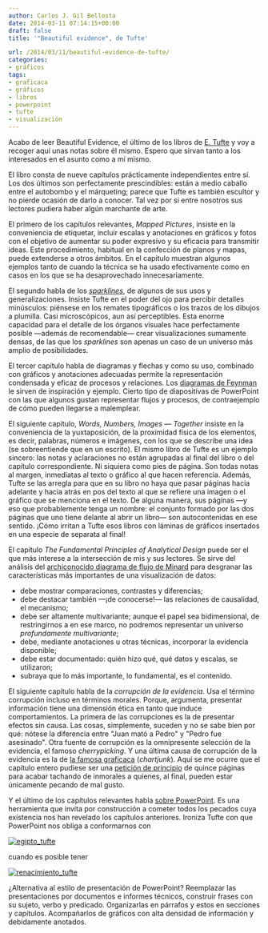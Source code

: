 ```yaml
---
author: Carlos J. Gil Bellosta
date: 2014-03-11 07:14:15+00:00
draft: false
title: '"Beautiful evidence", de Tufte'

url: /2014/03/11/beautiful-evidence-de-tufte/
categories:
- gráficos
tags:
- graficaca
- gráficos
- libros
- powerpoint
- tufte
- visualización
---
```


Acabo de leer Beautiful Evidence, el último de los libros de [E. Tufte](http://en.wikipedia.org/wiki/Edward_Tufte) y voy a recoger aquí unas notas sobre él mismo. Espero que sirvan tanto a los interesados en el asunto como a mí mismo.

El libro consta de nueve capítulos prácticamente independientes entre sí. Los dos últimos son perfectamente prescindibles: están a medio caballo entre el autobombo y el márqueting; parece que Tufte es también escultor y no pierde ocasión de darlo a conocer. Tal vez por si entre nosotros sus lectores pudiera haber algún marchante de arte.

El primero de los capítulos relevantes, _Mapped Pictures_, insiste en la conveniencia de etiquetar, incluir escalas y anotaciones en gráficos y fotos con el objetivo de aumentar su poder expresivo y su eficacia para transmitir ideas. Este procedimiento, habitual en la confección de planos y mapas, puede extenderse a otros ámbitos. En el capítulo muestran algunos ejemplos tanto de cuando la técnica se ha usado efectivamente como en casos en los que se ha desaprovechado innecesariamente.

El segundo habla de los [_sparklines_](http://en.wikipedia.org/wiki/Sparkline), de algunos de sus usos y generalizaciones. Insiste Tufte en el poder del ojo para percibir detalles minúsculos: piénsese en los remates tipográficos o los trazos de los dibujos a plumilla. Casi microscópicos, aun así perceptibles. Esta enorme capacidad para el detalle de los órganos visuales hace perfectamente posible —además de recomendable— crear visualizaciones sumamente densas, de las que los _sparklines_ son apenas un caso de un universo más amplio de posibilidades.

El tercer capítulo habla de diagramas y flechas y como su uso, combinado con gráficos y anotaciones adecuadas permite la representación condensada y eficaz de procesos y relaciones. Los [diagramas de Feynman](http://es.wikipedia.org/wiki/Diagrama_de_Feynman) le sirven de inspiración y ejemplo. Cierto tipo de diapositivas de PowerPoint con las que algunos gustan representar flujos y procesos, de contraejemplo de cómo pueden llegarse a malemplear.

El siguiente capítulo, _Words, Numbers, Images — Together_ insiste en la conveniencia de la yuxtaposición, de la proximidad física de los elementos, es decir, palabras, números e imágenes, con los que se describe una idea (se sobreentiende que en un escrito). El mismo libro de Tufte es un ejemplo sincero: las notas y aclaraciones no están agrupadas al final del libro o del capítulo correspondiente. Ni siquiera como pies de página. Son todas notas al margen, inmediatas al texto o gráfico al que hacen referencia. Además, Tufte se las arregla para que en su libro no haya que pasar páginas hacia adelante y hacia atrás en pos del texto al que se refiere una imagen o el gráfico que se menciona en el texto. De alguna manera, sus páginas —y eso que probablemente tenga un nombre: el conjunto formado por las dos páginas que uno tiene delante al abrir un libro— son autocontenidas en ese sentido. ¡Cómo irritan a Tufte esos libros con láminas de gráficos insertados en una especie de separata al final!

El capítulo _The Fundamental Principles of Analytical Design_ puede ser el que más interese a la intersección de mis y sus lectores. Se sirve del análisis del [archiconocido diagrama de flujo de Minard](http://en.wikipedia.org/wiki/Charles_Joseph_Minard) para desgranar las características más importantes de una visualización de datos:

* debe mostrar comparaciones, contrastes y diferencias;
* debe destacar también —¡de conocerse!— las relaciones de causalidad, el mecanismo;
* debe ser altamente multivariante; aunque el papel sea bidimensional, de restringirnos a en ese marco, no podremos representar un universo _profundamente multivariante_;
* debe, mediante anotaciones u otras técnicas, incorporar la evidencia disponible;
* debe estar documentado: quién hizo qué, qué datos y escalas, se utilizaron;
* subraya que lo más importante, lo fundamental, es el contenido.

El siguiente capítulo habla de la _corrupción de la evidencia_. Usa el término corrupción incluso en términos morales. Porque, argumenta, presentar información tiene una dimensión ética en tanto que induce comportamientos. La primera de las corrupciones es la de presentar efectos sin causa. Las cosas, simplemente, suceden y no se sabe bien por qué: nótese la diferencia entre "Juan mató a Pedro" y "Pedro fue asesinado". Otra fuente de corrupción es la omnipresente selección de la evidencia, el famoso _cherrypicking_. Y una última causa de corrupción de la evidencia es la de [la famosa graficaca](http://www.datanalytics.com/tag/graficaca/) (_chartjunk_). Aquí se me ocurre que el capítulo entero pudiese ser una [petición de principio](http://en.wikipedia.org/wiki/Begging_the_question) de quince páginas para acabar tachando de inmorales a quienes, al final, pueden estar únicamente pecando de mal gusto.

Y el último de los capítulos relevantes habla [sobre PowerPoint](http://www.wired.com/wired/archive/11.09/ppt2.html). Es una herramienta que invita por construcción a cometer todos los pecados cuya existencia nos han revelado los capítulos anteriores. Ironiza Tufte con que PowerPoint nos obliga a conformarnos con

[![egipto_tufte](/wp-uploads/2014/03/egipto_tufte.png#center)
](/wp-uploads/2014/03/egipto_tufte.png#center)

cuando es posible tener

[![renacimiento_tufte](/wp-uploads/2014/03/renacimiento_tufte.png#center)
](/wp-uploads/2014/03/renacimiento_tufte.png#center)

¿Alternativa al estilo de presentación de PowerPoint? Reemplazar las presentaciones por documentos e informes técnicos, construir frases con su sujeto, verbo y predicado. Organizarlas en párrafos y estos en secciones y capítulos. Acompañarlos de gráficos con alta densidad de información y debidamente anotados.

